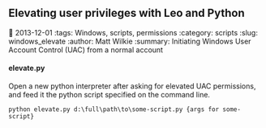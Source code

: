 Elevating user privileges with Leo and Python
---------------------------------------------

:date: 2013-12-01
:tags: Windows, scripts, permissions
:category: scripts
:slug: windows_elevate
:author: Matt Wilkie
:summary: Initiating Windows User Account Control (UAC) from a normal account

#### elevate.py #### 
Open a new python interpreter after asking for elevated UAC permissions, and feed it the python script specified on the command line.
    
    python elevate.py d:\full\path\to\some-script.py {args for some-script}
